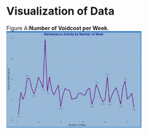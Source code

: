 # Visualization of Data

Figure A:**Number of Voidcost per Week.**
<img src="week.png" alt="Graph 1" width="70%">

